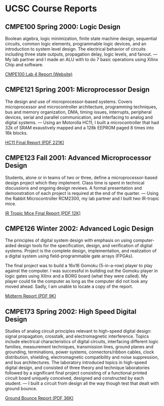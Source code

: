 # UCSC Course Reports

## CMPE100 Spring 2000: Logic Design

Boolean algebra, logic minimization, finite state machine design, sequential circuits, common logic elements, programmable logic devices, and an introduction to system level design. The electrical behavior of circuits including three state outputs, propagation delay, logic levels, and fanout. — My lab partner and I made an ALU with to do 7 basic operations using Xilinx Chip and software.

[CMPE100 Lab 4 Report (Website)](ucsc/CMPE100/Lab_4/lab4report.html)

## CMPE121 Spring 2001: Microprocessor Design

The design and use of microprocessor-based systems. Covers microprocessor and microcontroller architecture, programming techniques, bus and memory organization, DMA, timing issues, interrupts, peripheral devices, serial and parallel communication, and interfacing to analog and digital systems. — Using an Motorolla HC11, I built a microcontroller that had 32k of SRAM exaustively mapped and a 128k EEPROM paged 8 times into 16k blocks.

[HC11 Final Report (PDF 221K)](ucsc/CMPE121/Darrell_UCSC_CMPE123_HC11_Final_Report.pdf)

## CMPE123 Fall 2001: Advanced Microprocessor Design

Students, alone or in teams of two or three, define a microprocessor-based design project which they implement. Class time is spent in technical discussions and ongoing design reviews. A formal presentation and demonstration of each project is required at the end of the quarter. — Using the Rabbit Microcontroller RCM2300, my lab partner and I built two IR-tropic mice.

[IR Tropic Mice Final Report (PDF 12K)](ucsc/CMPE123/Darrell_UCSC_CMPE121_IRTropicMice_Final_Report.pdf)

## CMPE126 Winter 2002: Advanced Logic Design

The principles of digital system design with emphasis on using computer-aided design tools for the specification, design, and verification of digital systems. Project is the complete design, implementation, and realization of a digital system using field-programmable gate arrays (FPGAs).

The final project was to build a 16x16 Gomoku (5-in-a-row) player to play against the computer. I was successful in building out the Gomoku player in logic gates using Xilinx and a BORG board (what they were called). My player could tie the computer as long as the computer did not look any moved ahead. Sadly, I am unable to locate a copy of the report.

[Midterm Report (PDF 9K)](ucsc/CMPE126/Darrell_UCSC_CMPE126_Midterm_Report.pdf)

## CMPE173 Spring 2002: High Speed Digital Design

Studies of analog circuit principles relevant to high-speed digital design: signal propagation, crosstalk, and electromagnetic interference. Topics include electrical characteristics of digital circuits, interfacing different logic families, measurement techniques, transmission lines, ground planes and grounding, terminations, power systems, connectors/ribbon cables, clock distribution, shielding, electromagnetic compatibility and noise suppression, and bus architectures. The laboratory introduced topics in high-speed digital design, and consisted of three theory and technique laboratories followed by a significant final project consisting of a functional printed circuit board uniquely conceived, designed and constructed by each student. — I built a circuit from design all the way though test that dealt with ground bounce.

[Ground Bounce Report (PDF 36K)](ucsc/CMPE173/Darrell_UCSC_CMPE173_GroundBounce_Final_Report.pdf)

